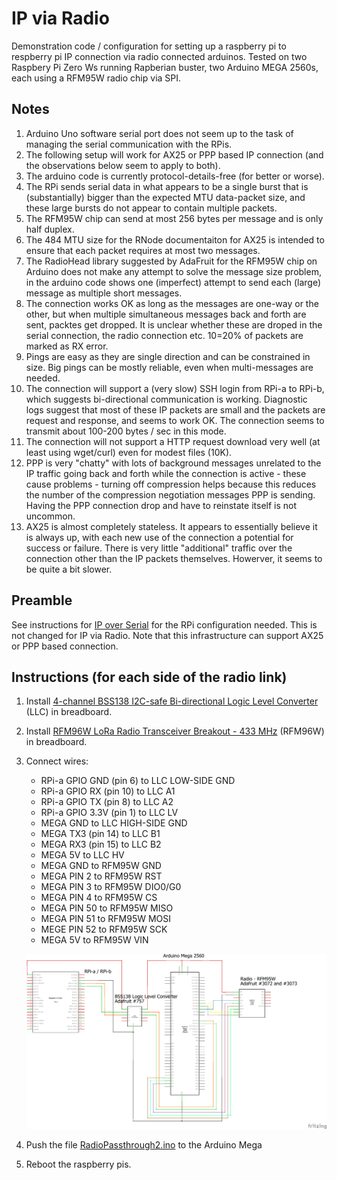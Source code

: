 # IP via Radio

Demonstration code / configuration for setting up a raspberry pi to respberry pi IP connection via radio connected arduinos. Tested on two Raspbery Pi Zero Ws running Rapberian buster, two Arduino MEGA 2560s, each using a RFM95W radio chip via SPI.

## Notes
1. Arduino Uno software serial port does not seem up to the task of managing the serial communication with the RPis.
1. The following setup will work for AX25 or PPP based IP connection (and the observations below seem to apply to both). 
1. The arduino code is currently protocol-details-free (for better or worse). 
1. The RPi sends serial data in what appears to be a single burst that is (substantially) bigger than the expected MTU data-packet size, and these large bursts do not appear to contain multiple packets.
1. The RFM95W chip can send at most 256 bytes per message and is only half duplex.
1. The 484 MTU size for the RNode documentaiton for AX25 is intended to ensure that each packet requires at most two messages. 
1. The RadioHead library suggested by AdaFruit for the RFM95W chip on Arduino does not make any attempt to solve the message size problem, in the arduino code shows one (imperfect) attempt to send each (large) message as multiple short messages. 
1. The connection works OK as long as the messages are one-way or the other, but when multiple simultaneous messages back and forth are sent, packtes get dropped. It is unclear whether these are droped in the serial connection, the radio connection etc. 10=20% of packets are marked as RX error. 
1. Pings are easy as they are single direction and can be constrained in size. Big pings can be mostly reliable, even when multi-messages are needed.
1. The connection will support a (very slow) SSH login from RPi-a to RPi-b, which suggests bi-directional communication is working. Diagnostic logs suggest that most of these IP packets are small and the packets are request and response, and seems to work OK. The connection seems to transmit about 100-200 bytes / sec in this mode. 
1. The connection will not support a HTTP request download very well (at least using wget/curl) even for modest files (10K). 
1. PPP is very "chatty" with lots of background messages unrelated to the IP traffic going back and forth while the connection is active - these cause problems - turning off compression helps because this reduces the number of the compression negotiation messages PPP is sending. Having the PPP connection drop and have to reinstate itself is not uncommon. 
1. AX25 is almost completely stateless. It appears to essentially believe it is always up, with each new use of the connection a potential for success or failure. There is very little "additional" traffic over the connection other than the IP packets themselves. Howerver, it seems to be quite a bit slower. 

## Preamble
See instructions for [IP over Serial](../ipoverserial/README.md) for the RPi configuration needed. This is not changed for IP via Radio. Note that this infrastructure can support AX25 or PPP based connection.

## Instructions (for each side of the radio link)
1. Install [4-channel BSS138 I2C-safe Bi-directional Logic Level Converter](https://www.adafruit.com/product/757) (LLC) in breadboard. 
1. Install [RFM96W LoRa Radio Transceiver Breakout - 433 MHz](https://www.adafruit.com/product/3073) (RFM96W) in breadboard. 
1. Connect wires:
   * RPi-a GPIO GND (pin 6) to LLC LOW-SIDE GND 
   * RPi-a GPIO RX (pin 10) to LLC A1
   * RPi-a GPIO TX (pin 8) to LLC A2
   * RPi-a GPIO 3.3V (pin 1) to LLC LV
   * MEGA GND to LLC HIGH-SIDE GND
   * MEGA TX3 (pin 14) to LLC B1
   * MEGA RX3 (pin 15) to LLC B2
   * MEGA 5V to LLC HV
   * MEGA GND to RFM95W GND
   * MEGA PIN 2 to RFM95W RST
   * MEGA PIN 3 to RFM95W DIO0/G0
   * MEGA PIN 4 to RFM95W CS
   * MEGA PIN 50 to RFM95W MISO
   * MEGA PIN 51 to RFM95W MOSI
   * MEGE PIN 52 to RFM95W SCK
   * MEGA 5V to RFM95W VIN
  
   <A href="ipviaradio_schem.png"><img src="ipviaradio_schem.png" width=700></A>
   
1. Push the file [RadioPassthrough2.ino](RadioPassthrough1.ino) to the Arduino Mega
1. Reboot the raspberry pis. 
   
   
